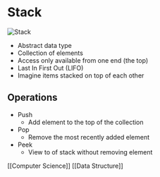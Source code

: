 # Stack

![Stack](/assets/second-brain/2020-10-22-08-39-01.png)

- Abstract data type
- Collection of elements
- Access only available from one end (the top)
- Last In First Out (LIFO)
- Imagine items stacked on top of each other

## Operations

- Push
  - Add element to the top of the collection
- Pop
  - Remove the most recently added element
- Peek
  - View to of stack without removing element

[[Computer Science]] [[Data Structure]]

[//begin]: # "Autogenerated link references for markdown compatibility"
[computer-science]: computer-science "Computer Science"
[data-structure]: data-structure "Data Structure"
[//end]: # "Autogenerated link references"